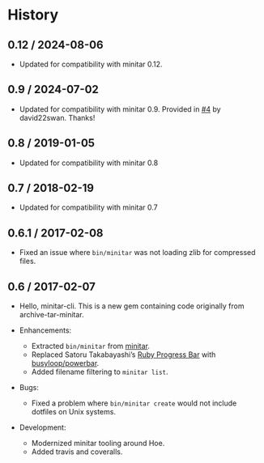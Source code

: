 # History

## 0.12 / 2024-08-06

- Updated for compatibility with minitar 0.12.

## 0.9 / 2024-07-02

- Updated for compatibility with minitar 0.9. Provided in [#4][] by
  david22swan. Thanks!

## 0.8 / 2019-01-05

- Updated for compatibility with minitar 0.8

## 0.7 / 2018-02-19

- Updated for compatibility with minitar 0.7

## 0.6.1 / 2017-02-08

- Fixed an issue where `bin/minitar` was not loading zlib for compressed
  files.

## 0.6 / 2017-02-07

- Hello, minitar-cli. This is a new gem containing code originally from
  archive-tar-minitar.

- Enhancements:

  - Extracted `bin/minitar` from [minitar][].
  - Replaced Satoru Takabayashi’s [Ruby Progress Bar][] with
    [busyloop/powerbar][].
  - Added filename filtering to `minitar list`.

- Bugs:

  - Fixed a problem where `bin/minitar create` would not include dotfiles
    on Unix systems.

- Development:

  - Modernized minitar tooling around Hoe.
  - Added travis and coveralls.

[minitar]: https://github.com/halostatue/minitar
[Ruby Progress Bar]: https://namazu.org/~satoru/ruby-progressbar/
[busyloop/powerbar]: https://github.com/busyloop/powerbar
[#4]: https://github.com/halostatue/minitar-cli/pull/4
